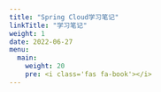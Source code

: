 ```yaml
---
title: "Spring Cloud学习笔记"
linkTitle: "学习笔记"
weight: 1
date: 2022-06-27
menu:
  main:
    weight: 20
    pre: <i class='fas fa-book'></i>
---
```




